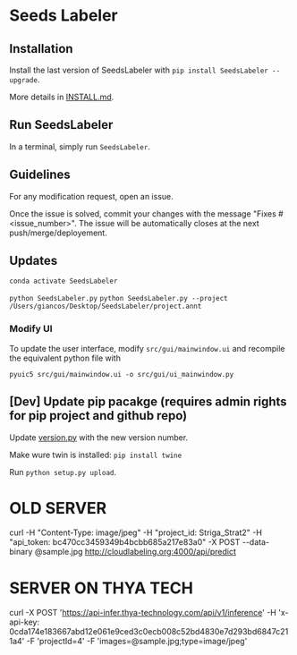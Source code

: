 # Seeds Labeler

## Installation

Install the last version of SeedsLabeler with `pip install SeedsLabeler --upgrade`.

More details in [INSTALL.md](INSTALL.md).

## Run SeedsLabeler

In a terminal, simply run `SeedsLabeler`.

## Guidelines

For any modification request, open an issue.

Once the issue is solved, commit your changes with the message "Fixes #<issue_number>". The issue will be automatically closes at the next push/merge/deployement.

## Updates

`conda activate SeedsLabeler`

`python SeedsLabeler.py`
`python SeedsLabeler.py --project /Users/giancos/Desktop/SeedsLabeler/project.annt`

### Modify UI

To update the user interface, modify `src/gui/mainwindow.ui` and recompile the equivalent python file with 

`pyuic5 src/gui/mainwindow.ui -o src/gui/ui_mainwindow.py`

## [Dev] Update pip pacakge (requires admin rights for pip project and github repo)

Update [version.py](src/libs/version.py) with the new version number.

Make wure twin is installed: `pip install twine`

Run `python setup.py upload`.


# OLD SERVER
curl -H "Content-Type: image/jpeg" -H "project_id: Striga_Strat2" -H "api_token: bc470cc3459349b4bcbb685a217e83a0" -X POST --data-binary @sample.jpg http://cloudlabeling.org:4000/api/predict

# SERVER ON THYA TECH
curl -X POST 'https://api-infer.thya-technology.com/api/v1/inference' -H 'x-api-key: 0cda174e183667abd12e061e9ced3c0ecb008c52bd4830e7d293bd6847c211a4' -F 'projectId=4' -F 'images=@sample.jpg;type=image/jpeg'






